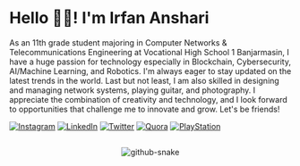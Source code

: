 <p align="left"> <img src="https://komarev.com/ghpvc/?username=haugran&label=Profile%20views&color=0e75b6&style=flat" alt="" /> </p>

# Hello 👋🏻! I'm Irfan Anshari

As an 11th grade student majoring in Computer Networks & Telecommunications Engineering at Vocational High School 1 Banjarmasin, I have a huge passion for technology especially in Blockchain, Cybersecurity, AI/Machine Learning, and Robotics. I'm always eager to stay updated on the latest trends in the world. 
Last but not least, I am also skilled in designing and managing network systems, playing guitar, and photography. I appreciate the combination of creativity and technology, and I look forward to opportunities that challenge me to innovate and grow. Let's be friends! 
<!-- ## 🌐 Socials: -->
[![Instagram](https://img.shields.io/badge/Instagram-%23E4405F.svg?logo=Instagram&logoColor=white)](https://instagram.com/irfanihbro) [![LinkedIn](https://img.shields.io/badge/LinkedIn-%230077B5.svg?logo=linkedin&logoColor=white)](https://www.linkedin.com/in/irfanmastermind) [![Twitter](https://img.shields.io/badge/Twitter-%23212121.svg?logo=Twitter&logoColor=white)](https://twitter.com/Irfanihbro)
[![Quora](https://img.shields.io/badge/Quora-%23B92B27.svg?logo=Quora&logoColor=white)](https://www.quora.com/profile/Muhammad-Irfan-Anshari-1?ch=10&oid=2904314889) [![PlayStation](https://img.shields.io/badge/PlayStation-%231A2D57.svg?logo=PlayStation&logoColor=white)](https://profile.playstation.com/Hathorik)

<!-- ## 💻 Technical Skills:

- **Front-end Development:** HTML, CSS, JavaScript, TypeScript, Tailwind CSS, React, Angular, Vue.js, Firebase, Bootstrap.
- **Back-end Development:** Node.js, Python, Django, Flask, PHP, Laravel, SQL/NoSQL, REST API.
- **Tools:** VS Code, Acode, Termux, Kali Linux, Debian, GitHub, GitLab, Docker, Proxmox, Nginx, Apache, Notion, Laragon -->
##
<!-- Snake Graph -->
<div align="center">
  <picture>
    <source media="(prefers-color-scheme: dark)" srcset="https://github.com/fatkhurrhn/fatkhurrhn/blob/main/github-contribution-grid-snake-dark.svg" />
    <source media="(prefers-color-scheme: light), (prefers-color-scheme: no-preference)" srcset="https://github.com/fatkhurrhn/fatkhurrhn/blob/main/github-contribution-grid-snake.svg" />
    <img src="https://github.com/fatkhurrhn/fatkhurrhn/blob/main/github-contribution-grid-snake.svg" alt="github-snake" />
  </picture>
  
</div>
<br>
<div align="left">
<!-- Contribution Graph -->
  <img src="https://github-readme-activity-graph.vercel.app/graph?username=haugran&theme=github-compact&radius=16" height="auto" alt=""/>

<!-- Credit: https://github.com/fatkhurrhn -->



